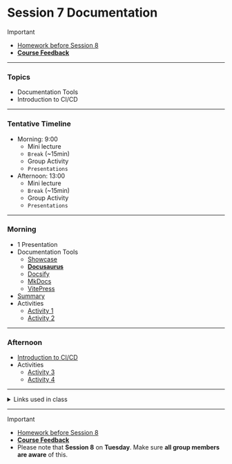 # Session 7 Documentation


> [!IMPORTANT]  
> - [Homework before Session 8](./material/Homework.md)
> - [**Course Feedback**](https://ojp.metropolia.fi/lomakkeet/1/lomake.html?code=VFgwMEZUMDUtMzAwNA==&lang=en)

---

### Topics

- Documentation Tools
- Introduction to CI/CD

---

### Tentative Timeline 

- Morning: 9:00
  - Mini lecture
  - `Break` (~15min)  
  - Group Activity
  - `Presentations`  
- Afternoon: 13:00
  - Mini lecture  
  - `Break` (~15min)
  - Group Activity
  - `Presentations`

-----

### Morning

- 1 Presentation
- Documentation Tools
  - [Showcase](https://docusaurus.io/showcase)
  - [**Docusaurus**](https://docusaurus.io/)
  - [Docsify](https://docsify.js.org/)
  - [MkDocs](https://www.mkdocs.org/)
  - [VitePress](https://vitepress.dev/)
- [Summary](./material/summary.md)
- Activities
  - [Activity 1](./material/lab1.md)
  - [Activity 2](./material/lab2.md) 

---

### Afternoon

- [Introduction to CI/CD](./material/summary.md#part-2-github-actions)
- Activities
  - [Activity 3](./material/lab3.md)
  - [Activity 4](./material/lab4.md)

----
<details>
<summary>Links used in class</summary>

-  https://excalidraw.com/
- https://docusaurus.io/showcase

</details>

----
> [!IMPORTANT]  
> - [Homework before Session 8](./material/Homework.md)
> - [**Course Feedback**](https://ojp.metropolia.fi/lomakkeet/1/lomake.html?code=VFgwMEZUMDUtMzAwNA==&lang=en)
> - Please note that **Session 8** on **Tuesday**. Make sure **all group members are aware** of this.



<!-- > [!NOTE]  
> Highlights information that users should take into account, even when skimming.

> [!TIP]
> Optional information to help a user be more successful.

> [!IMPORTANT]  
> Crucial information necessary for users to succeed.

> [!WARNING]  
> Critical content demanding immediate user attention due to potential risks.

> [!CAUTION]
> Negative potential consequences of an action.  

-->
